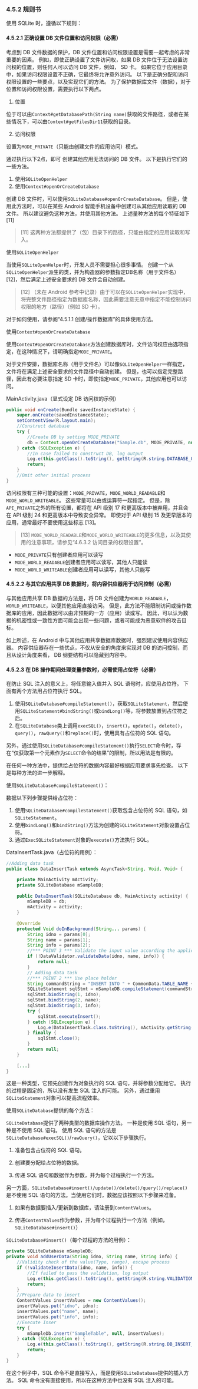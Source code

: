 ### 4.5.2 规则书

使用 SQLite 时，遵循以下规则：

#### 4.5.2.1 正确设置 DB 文件位置和访问权限（必需）

考虑到 DB 文件数据的保护，DB 文件位置和访问权限设置是需要一起考虑的非常重要的因素。 例如，即使正确设置了文件访问权，如果 DB 文件位于无法设置访问权的位置，则任何人可以访问 DB 文件，例如， SD 卡。 如果它位于应用目录中，如果访问权限设置不正确，它最终将允许意外访问。 以下是正确分配和访问权限设置的一些要点，以及实现它们的方法。 为了保护数据库文件（数据），对于位置和访问权限设置，需要执行以下两点。

1) 位置

位于可以由`Context#getDatabasePath(String name)`获取的文件路径，或者在某些情况下，可以由`Context#getFilesDir11`获取的目录。

2) 访问权限

设置为`MODE_PRIVATE`（只能由创建文件的应用访问）模式。

通过执行以下2点，即可
创建其他应用无法访问的 DB 文件。 以下是执行它们的一些方法。

1.  使用`SQLiteOpenHelper`
2.  使用`Context#openOrCreateDatabase`

创建 DB 文件时，可以使用`SQLiteDatabase#openOrCreateDatabase`。 但是，使用此方法时，可以在某些 Android 智能手机设备中创建可从其他应用读取的 DB 文件。 所以建议避免这种方法，并使用其他方法。 上述量种方法的每个特征如下 [11]

> [11] 这两种方法都提供了（包）目录下的路径，只能由指定的应用读取和写入。

使用`SQLiteOpenHelper`

当使用`SQLiteOpenHelper`时，开发人员不需要担心很多事情。 创建一个从`SQLiteOpenHelper`派生的类，并为构造器的参数指定DB名称（用于文件名）[12]，然后满足上述安全要求的 DB 文件会自动创建。

> [12] （未在 Android 参考中记录）由于可以在`SQLiteOpenHelper`实现中，将完整文件路径指定为数据库名称，因此需要注意无意中指定不能控制访问权限的地方（路径）（例如 SD 卡）。

对于如何使用，请参阅“4.5.1.1 创建/操作数据库”的具体使用方法。

使用`Context#openOrCreateDatabase`

使用`Context#openOrCreateDatabase`方法创建数据库时，文件访问权应由选项指定，在这种情况下，请明确指定`MODE_PRIVATE`。 

对于文件安排，数据库名称（用于文件名）可以像`SQLiteOpenHelper`一样指定，文件将在满足上述安全要求的文件路径中自动创建。 但是，也可以指定完整路径，因此有必要注意指定 SD 卡时，即使指定`MODE_PRIVATE`，其他应用也可以访问。



MainActivity.java（显式设定 DB 访问权的示例）

```java
public void onCreate(Bundle savedInstanceState) {
    super.onCreate(savedInstanceState);
    setContentView(R.layout.main);
    //Construct database
    try {
        //Create DB by setting MODE_PRIVATE
        db = Context.openOrCreateDatabase("Sample.db", MODE_PRIVATE, null);
    } catch (SQLException e) {
        //In case failed to construct DB, log output
        Log.e(this.getClass().toString(), getString(R.string.DATABASE_OPEN_ERROR_MESSAGE));
        return;
    }
    //Omit other initial process
}
```

访问权限有三种可能的设置：`MODE_PRIVATE`，`MODE_WORLD_READABLE`和`MODE_WORLD_WRITEABLE`。 这些常量可以由或运算符一起指定。 但是，除`API_PRIVATE`之外的所有设置，都将在 API 级别 17 和更高版本中被弃用，并且会在 API 级别 24 和更高版本中导致安全异常。 即使对于 API 级别 15 及更早版本的应用，通常最好不要使用这些标志 [13]。

> [13] `MODE_WORLD_READABLE`和`MODE_WORLD_WRITEABLE`的更多信息，以及其使用的注意事项，请参见“4.6.3.2 访问目录的权限设置”。

+   `MODE_PRIVATE`只有创建者应用可以读写
+   `MODE_WORLD_READABLE`创建者应用可以读写，其他人只能读
+   `MODE_WORLD_WRITEABLE`创建者应用可以读写，其他人只能写

#### 4.5.2.2 与其它应用共享 DB 数据时，将内容供应器用于访问控制（必需）

与其他应用共享 DB 数据的方法是，将 DB 文件创建为`WORLD_READABLE`，`WORLD_WRITEABLE`，以便其他应用直接访问。 但是，此方法不能限制访问或操作数据库的应用，因此数据可以由非预期的一方（应用）读或写。 因此，可以认为数据的机密性或一致性方面可能会出现一些问题，或者可能成为恶意软件的攻击目标。 

如上所述，在 Android 中与其他应用共享数据库数据时，强烈建议使用内容供应器。 内容供应器存在一些优点，不仅从安全的角度来实现对 DB 的访问控制，而且从设计角度来看， DB 纲要结构可以隐藏到内容中。

#### 4.5.2.3 在 DB 操作期间处理变量参数时，必需使用占位符（必需）

在防止 SQL 注入的意义上，将任意输入值并入 SQL 语句时，应使用占位符。 下面有两个方法用占位符执行 SQL。

1.  使用`SQLiteDatabase#compileStatement()`，获取`SQLiteStatement`，然后使用`SQLiteStatement#bindString()`或`bindLong()`等，将参数放置到占位符之后。
2.  在`SQLiteDatabese`类上调用`execSQL()`，`insert()`，`update()`，`delete()`，`query()`，`rawQuery()`和`replace()`时，使用具有占位符的 SQL 语句。

另外，通过使用`SQLiteDatabase#compileStatement()`执行`SELECT`命令时，存在“仅获取第一个元素作为`SELECT`命令的结果”的限制，所以用法是有限的。 

在任何一种方法中，提供给占位符的数据内容最好根据应用要求事先检查。 以下是每种方法的进一步解释。

使用`SQLiteDatabase#compileStatement()`：

数据以下列步骤提供给占位符：

1.  使用`SQLiteDatabase#compileStatement()`获取包含占位符的 SQL 语句，如`SQLiteStatement`。
2.  使用`bindLong()`和`bindString()`方法为创建的`SQLiteStatement`对象设置占位符。
3.  通过`ExecSQLiteStatement`对象的`execute()`方法执行 SQL。

DataInsertTask.java（占位符的用例）：

```java
//Adding data task
public class DataInsertTask extends AsyncTask<String, Void, Void> {

    private MainActivity mActivity;
    private SQLiteDatabase mSampleDB;
    
    public DataInsertTask(SQLiteDatabase db, MainActivity activity) {
        mSampleDB = db;
        mActivity = activity;
    }
    
    @Override
    protected Void doInBackground(String... params) {
        String idno = params[0];
        String name = params[1];
        String info = params[2];
        //*** POINT 3 *** Validate the input value according the application requirements.
        if (!DataValidator.validateData(idno, name, info)) {
            return null;
        }
        // Adding data task
        //*** POINT 2 *** Use place holder
        String commandString = "INSERT INTO " + CommonData.TABLE_NAME + " (idno, name, info) VALUES (?, ?, ?)";
        SQLiteStatement sqlStmt = mSampleDB.compileStatement(commandString);
        sqlStmt.bindString(1, idno);
        sqlStmt.bindString(2, name);
        sqlStmt.bindString(3, info);
        try {
            sqlStmt.executeInsert();
        } catch (SQLException e) {
            Log.e(DataInsertTask.class.toString(), mActivity.getString(R.string.UPDATING_ERROR_MESSAGE));
        } finally {
            sqlStmt.close();
        }
        return null;
    }
    
    [...]
}
```

这是一种类型，它预先创建作为对象执行的 SQL 语句，并将参数分配给它。 执行的过程是固定的，所以没有发生 SQL 注入的可能。 另外，通过重用`SQLiteStatement`对象可以提高流程效率。

使用`SQLiteDatabase`提供的每个方法：

`SQLiteDatabase`提供了两种类型的数据库操作方法。 一种是使用 SQL 语句，另一种是不使用 SQL 语句。 使用 SQL 语句的方法是`SQLiteDatabase#execSQL()`/`rawQuery()`，它以以下步骤执行。

1) 准备包含占位符的 SQL 语句。

2) 创建要分配给占位符的数据。

3) 传递 SQL 语句和数据作为参数，并为每个过程执行一个方法。

另一方面，`SQLiteDatabase#insert()/update()/delete()/query()/replace()`是不使用 SQL 语句的方法。当使用它们时，数据应该按照以下步骤来准备。

1) 如果有数据要插入/更新到数据库，请注册到`ContentValues`。

2) 传递`ContentValues`作为参数，并为每个过程执行一个方法（例如，`SQLiteDatabase#insert()`）

`SQLiteDatabase#insert()`（每个过程的方法的用例）：


```java
private SQLiteDatabase mSampleDB;
private void addUserData(String idno, String name, String info) {
    //Validity check of the value(Type, range), escape process
    if (!validateInsertData(idno, name, info)) {
        //If failed to pass the validation, log output
        Log.e(this.getClass().toString(), getString(R.string.VALIDATION_ERROR_MESSAGE));
        return;
    }
    //Prepare data to insert
    ContentValues insertValues = new ContentValues();
    insertValues.put("idno", idno);
    insertValues.put("name", name);
    insertValues.put("info", info);
    //Execute Inser
    try {
        mSampleDb.insert("SampleTable", null, insertValues);
    } catch (SQLException e) {
        Log.e(this.getClass().toString(), getString(R.string.DB_INSERT_ERROR_MESSAGE));
        return;
    }
}
```

在这个例子中，SQL 命令不是直接写入，而是使用`SQLiteDatabase`提供的插入方法。 SQL 命令没有直接使用，所以在这种方法中也没有 SQL 注入的可能。

